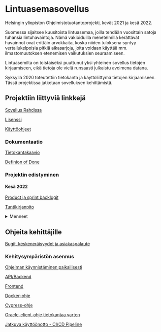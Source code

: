 # Lintuasemasovellus

Helsingin yliopiston Ohjelmistotuotantoprojekti, kevät 2021 ja kesä 2022.

Suomessa sijaitsee kuusitoista lintuasemaa, joilla tehdään vuosittain satoja tuhansia lintuhavaintoja. Nämä vakioiduilla menetelmillä kerättävät havainnot ovat erittäin arvokkaita, koska niiden tuloksena syntyy vertailukelpoisia pitkiä aikasarjoja, joita voidaan käyttää mm. ilmastomuutoksen etenemisen vaikutuksien seuraamiseen.

Lintuasemilta on toistaiseksi puuttunut yksi yhteinen sovellus tietojen kirjaamiseen, eikä tietoja ole vielä runsaasti julkaistu avoimena datana.

Syksyllä 2020 toteutettiin tietokanta ja käyttöliittymä tietojen kirjaamiseen. Tässä projektissa jatketaan sovelluksen kehittämistä.

## Projektiin liittyviä linkkejä

[Sovellus Rahdissa](https://lintuasema-lintuasema-staging.rahtiapp.fi/)

[Lisenssi](/LICENSE)

[Käyttöohjeet](/documentation/manual.md)

### Dokumentaatio

[Tietokantakaavio](/documentation/tietokantakaavio.png)

[Definion of Done](/documentation/definitionOfDone.md)

### Projektin edistyminen

#### Kesä 2022

[Product ja sprint backlogit](https://trello.com/b/8FSrc8SY/backlog) 

[Tuntikirjanpito](https://docs.google.com/spreadsheets/d/14V2Xdgn2fzZQhsOz-YRaE1DrJQOvqJboeQ3wdaRlHOo/edit?usp=sharing)

<details>
 <summary>Menneet</summary>
  <h4>Kevät 2021</h4>
    <p>
      <a href=https://docs.google.com/spreadsheets/d/1iqdNQmT0sBgIXZn_3GQVJOm6KQAJWZhsLp1WrqyltoM/edit?usp=sharing>Product ja sprint backlogit</a>
    </p>
    <p>
      <a href=https://docs.google.com/spreadsheets/d/1k8GIHXPIT1fM0syJx8SgRW209CtBCgexDznDbkPUfeE/edit?usp=sharing>Tuntikirjanpito</a>
    <p>
</details>

## Ohjeita kehittäjille

[Bugit, keskeneräisyydet ja asiakaspalaute](/documentation/bugsAndUserFeedback.md)

### Kehitysympäristön asennus

[Ohjelman käynnistäminen paikallisesti](/documentation/developmentInstructions/localStartOfProject.md)

[API/Backend](/documentation/developmentInstructions/installingBackendEnvironment.md)

[Frontend](/documentation/developmentInstructions/installingFrontendEnvironment.md)

[Docker-ohje](/documentation/developmentInstructions/dockerGuide.md)

[Cypress-ohje](/documentation/developmentInstructions/cypressGuide.md)

[Oracle-client-ohje tietokantaa varten](/documentation/developmentInstructions/installingOracleClient.md)

[Jatkuva käyttöönotto - CI/CD Pipeline](/documentation/developmentInstructions/continuousDeployment.md)

